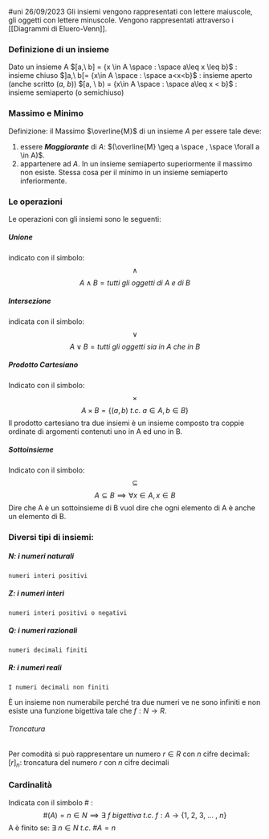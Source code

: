 #uni 26/09/2023
Gli insiemi vengono rappresentati con lettere maiuscole, gli oggetti con lettere minuscole. Vengono rappresentati attraverso i [[Diagrammi di Eluero-Venn]].
### Definizione di un insieme
Dato un insieme A
$[a,\ b] = {x \in A \space : \space a\leq x \leq b}$ : insieme chiuso
$]a,\ b[= {x\in A \space : \space a<x<b}$ : insieme aperto (anche scritto $(a, \ b)$)
$[a, \ b) = {x\in A \space : \space a\leq x < b}$ : insieme semiaperto (o semichiuso)
### Massimo e Minimo
Definizione: il Massimo $\overline{M}$ di un insieme $A$ per essere tale deve:
1. essere ___Maggiorante___ di $A$: $(\overline{M} \geq a \space , \space \forall a \in A)$.
2. appartenere ad $A$.
In un insieme semiaperto superiormente il massimo non esiste. Stessa cosa per il  minimo in un insieme semiaperto inferiormente.
### Le operazioni
Le operazioni con gli insiemi sono le seguenti:
##### Unione
indicato con il simbolo: $$\land$$
$$A\land B=tutti\ gli\ oggetti\ di\ A\ e\ di\ B$$

##### Intersezione
indicata con il simbolo: $$\lor$$
$$A\lor B = tutti\ gli\ oggetti\ sia\ in\ A\ che\ in\ B$$
##### Prodotto Cartesiano
Indicato con il simbolo: $$\times$$$$A \times B = \{(a,b) \ t.c.\ a \in A, b \in B\}$$
Il prodotto cartesiano tra due insiemi è un insieme composto tra coppie ordinate di argomenti contenuti uno in A ed uno in B.

##### Sottoinsieme
Indicato con il simbolo: $$\subseteq$$$$A\subseteq B\implies \forall x \in A, x \in B $$
	Dire che A è un sottoinsieme di B vuol dire che ogni elemento di A è anche un elemento di B.

### Diversi tipi di insiemi:
##### N: i numeri naturali
	numeri interi positivi
##### Z: i numeri interi
	numeri interi positivi o negativi
##### Q: i numeri razionali
	numeri decimali finiti
##### R: i numeri reali
	I numeri decimali non finiti
È un insieme non numerabile perché tra due numeri ve ne sono infiniti e non esiste una  funzione bigettiva tale che $f: N \to R$.
###### Troncatura
Per comodità si può rappresentare un numero $r\in R$ con $n$ cifre decimali:
$[r]_n$: troncatura del numero $r$ con $n$ cifre decimali
### Cardinalità 
Indicata con il simbolo # :
$$\#(A)=n \in N \implies \exists \ f\ bigettiva\ t.c.\ f: A \to \{ 1,\ 2,\ 3,\ ...\ ,\ n\}$$ A è finito se: $\exists \ n \in N\ t.c.\ \#A=n$ 